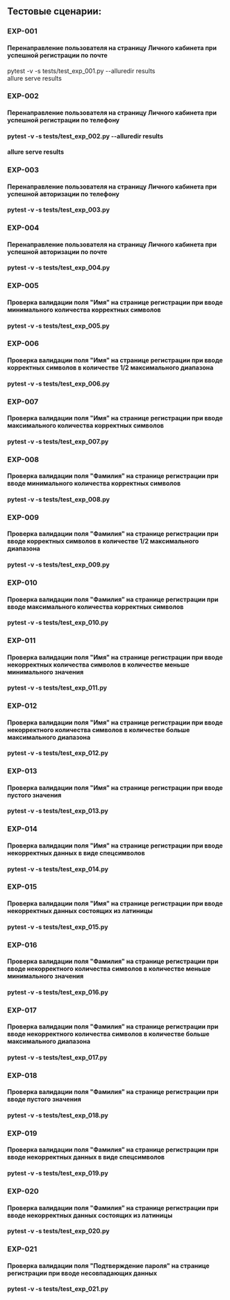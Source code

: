 ## Тестовые сценарии:

### EXP-001  
#### Перенаправление пользователя на страницу Личного кабинета при успешной регистрации по почте  
pytest -v -s tests/test_exp_001.py --alluredir results  
allure serve results  
### EXP-002  
#### Перенаправление пользователя на страницу Личного кабинета при успешной регистрации по телефону  
#### pytest -v -s tests/test_exp_002.py --alluredir results  
#### allure serve results  
### EXP-003  
#### Перенаправление пользователя на страницу Личного кабинета при успешной авторизации по телефону  
#### pytest -v -s tests/test_exp_003.py 

### EXP-004	
#### Перенаправление пользователя на страницу Личного кабинета при успешной авторизации по почте
#### pytest -v -s tests/test_exp_004.py

### EXP-005	
#### Проверка валидации поля "Имя" на странице регистрации при вводе минимального количества корректных символов
#### pytest -v -s tests/test_exp_005.py

### EXP-006	
#### Проверка валидации поля "Имя" на странице регистрации при вводе корректных символов в количестве 1/2 максимального диапазона
#### pytest -v -s tests/test_exp_006.py

### EXP-007	
#### Проверка валидации поля "Имя" на странице регистрации при вводе максимального количества корректных символов 
#### pytest -v -s tests/test_exp_007.py

### EXP-008	
#### Проверка валидации поля "Фамилия" на странице регистрации при вводе минимального количества корректных символов
#### pytest -v -s tests/test_exp_008.py

### EXP-009
#### Проверка валидации поля "Фамилия" на странице регистрации при вводе корректных символов в количестве 1/2 максимального диапазона
#### pytest -v -s tests/test_exp_009.py

### EXP-010	
#### Проверка валидации поля "Фамилия" на странице регистрации при вводе максимального количества корректных символов 
#### pytest -v -s tests/test_exp_010.py

### EXP-011	
#### Проверка валидации поля "Имя" на странице регистрации при вводе некорректных количества символов в количестве меньше минимального значения
#### pytest -v -s tests/test_exp_011.py

### EXP-012	
#### Проверка валидации поля "Имя" на странице регистрации при вводе некорректного количества символов в количестве больше максимального диапазона
#### pytest -v -s tests/test_exp_012.py

### EXP-013	
#### Проверка валидации поля "Имя" на странице регистрации при вводе пустого значения
#### pytest -v -s tests/test_exp_013.py

### EXP-014	
#### Проверка валидации поля "Имя" на странице регистрации при вводе некорректных данных в виде спецсимволов
#### pytest -v -s tests/test_exp_014.py

### EXP-015	
#### Проверка валидации поля "Имя" на странице регистрации при вводе некорректных данных состоящих из латиницы
#### pytest -v -s tests/test_exp_015.py

### EXP-016	
#### Проверка валидации поля "Фамилия" на странице регистрации при вводе некорректного количества символов в количестве меньше минимального значения
#### pytest -v -s tests/test_exp_016.py

### EXP-017	
#### Проверка валидации поля "Фамилия" на странице регистрации при вводе некорректного количества символов в количестве больше максимального диапазона
#### pytest -v -s tests/test_exp_017.py

### EXP-018	
#### Проверка валидации поля "Фамилия" на странице регистрации при вводе пустого значения
#### pytest -v -s tests/test_exp_018.py

### EXP-019	
#### Проверка валидации поля "Фамилия" на странице регистрации при вводе некорректных данных в виде спецсимволов
#### pytest -v -s tests/test_exp_019.py

### EXP-020
#### Проверка валидации поля "Фамилия" на странице регистрации при вводе некорректных данных состоящих из латиницы
#### pytest -v -s tests/test_exp_020.py

### EXP-021
#### Проверка валидации поля "Подтверждение пароля" на странице регистрации при вводе несовпадающих данных
#### pytest -v -s tests/test_exp_021.py
